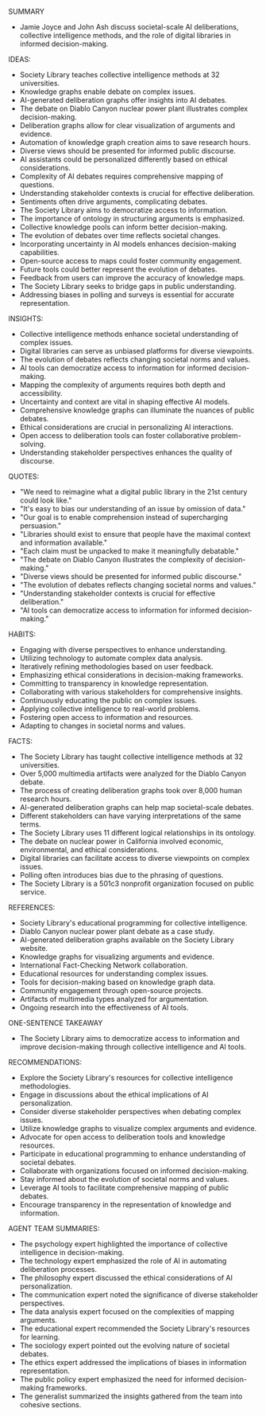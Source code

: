 SUMMARY
- Jamie Joyce and John Ash discuss societal-scale AI deliberations, collective intelligence methods, and the role of digital libraries in informed decision-making.

IDEAS:
- Society Library teaches collective intelligence methods at 32 universities.
- Knowledge graphs enable debate on complex issues.
- AI-generated deliberation graphs offer insights into AI debates.
- The debate on Diablo Canyon nuclear power plant illustrates complex decision-making.
- Deliberation graphs allow for clear visualization of arguments and evidence.
- Automation of knowledge graph creation aims to save research hours.
- Diverse views should be presented for informed public discourse.
- AI assistants could be personalized differently based on ethical considerations.
- Complexity of AI debates requires comprehensive mapping of questions.
- Understanding stakeholder contexts is crucial for effective deliberation.
- Sentiments often drive arguments, complicating debates.
- The Society Library aims to democratize access to information.
- The importance of ontology in structuring arguments is emphasized.
- Collective knowledge pools can inform better decision-making.
- The evolution of debates over time reflects societal changes.
- Incorporating uncertainty in AI models enhances decision-making capabilities.
- Open-source access to maps could foster community engagement.
- Future tools could better represent the evolution of debates.
- Feedback from users can improve the accuracy of knowledge maps.
- The Society Library seeks to bridge gaps in public understanding.
- Addressing biases in polling and surveys is essential for accurate representation.

INSIGHTS:
- Collective intelligence methods enhance societal understanding of complex issues.
- Digital libraries can serve as unbiased platforms for diverse viewpoints.
- The evolution of debates reflects changing societal norms and values.
- AI tools can democratize access to information for informed decision-making.
- Mapping the complexity of arguments requires both depth and accessibility.
- Uncertainty and context are vital in shaping effective AI models.
- Comprehensive knowledge graphs can illuminate the nuances of public debates.
- Ethical considerations are crucial in personalizing AI interactions.
- Open access to deliberation tools can foster collaborative problem-solving.
- Understanding stakeholder perspectives enhances the quality of discourse.

QUOTES:
- "We need to reimagine what a digital public library in the 21st century could look like."
- "It's easy to bias our understanding of an issue by omission of data."
- "Our goal is to enable comprehension instead of supercharging persuasion."
- "Libraries should exist to ensure that people have the maximal context and information available."
- "Each claim must be unpacked to make it meaningfully debatable."
- "The debate on Diablo Canyon illustrates the complexity of decision-making."
- "Diverse views should be presented for informed public discourse."
- "The evolution of debates reflects changing societal norms and values."
- "Understanding stakeholder contexts is crucial for effective deliberation."
- "AI tools can democratize access to information for informed decision-making."

HABITS:
- Engaging with diverse perspectives to enhance understanding.
- Utilizing technology to automate complex data analysis.
- Iteratively refining methodologies based on user feedback.
- Emphasizing ethical considerations in decision-making frameworks.
- Committing to transparency in knowledge representation.
- Collaborating with various stakeholders for comprehensive insights.
- Continuously educating the public on complex issues.
- Applying collective intelligence to real-world problems.
- Fostering open access to information and resources.
- Adapting to changes in societal norms and values.

FACTS:
- The Society Library has taught collective intelligence methods at 32 universities.
- Over 5,000 multimedia artifacts were analyzed for the Diablo Canyon debate.
- The process of creating deliberation graphs took over 8,000 human research hours.
- AI-generated deliberation graphs can help map societal-scale debates.
- Different stakeholders can have varying interpretations of the same terms.
- The Society Library uses 11 different logical relationships in its ontology.
- The debate on nuclear power in California involved economic, environmental, and ethical considerations.
- Digital libraries can facilitate access to diverse viewpoints on complex issues.
- Polling often introduces bias due to the phrasing of questions.
- The Society Library is a 501c3 nonprofit organization focused on public service.

REFERENCES:
- Society Library's educational programming for collective intelligence.
- Diablo Canyon nuclear power plant debate as a case study.
- AI-generated deliberation graphs available on the Society Library website.
- Knowledge graphs for visualizing arguments and evidence.
- International Fact-Checking Network collaboration.
- Educational resources for understanding complex issues.
- Tools for decision-making based on knowledge graph data.
- Community engagement through open-source projects.
- Artifacts of multimedia types analyzed for argumentation.
- Ongoing research into the effectiveness of AI tools.

ONE-SENTENCE TAKEAWAY
- The Society Library aims to democratize access to information and improve decision-making through collective intelligence and AI tools.

RECOMMENDATIONS:
- Explore the Society Library's resources for collective intelligence methodologies.
- Engage in discussions about the ethical implications of AI personalization.
- Consider diverse stakeholder perspectives when debating complex issues.
- Utilize knowledge graphs to visualize complex arguments and evidence.
- Advocate for open access to deliberation tools and knowledge resources.
- Participate in educational programming to enhance understanding of societal debates.
- Collaborate with organizations focused on informed decision-making.
- Stay informed about the evolution of societal norms and values.
- Leverage AI tools to facilitate comprehensive mapping of public debates.
- Encourage transparency in the representation of knowledge and information. 

AGENT TEAM SUMMARIES:
- The psychology expert highlighted the importance of collective intelligence in decision-making.
- The technology expert emphasized the role of AI in automating deliberation processes.
- The philosophy expert discussed the ethical considerations of AI personalization.
- The communication expert noted the significance of diverse stakeholder perspectives.
- The data analysis expert focused on the complexities of mapping arguments.
- The educational expert recommended the Society Library's resources for learning.
- The sociology expert pointed out the evolving nature of societal debates.
- The ethics expert addressed the implications of biases in information representation.
- The public policy expert emphasized the need for informed decision-making frameworks.
- The generalist summarized the insights gathered from the team into cohesive sections.
